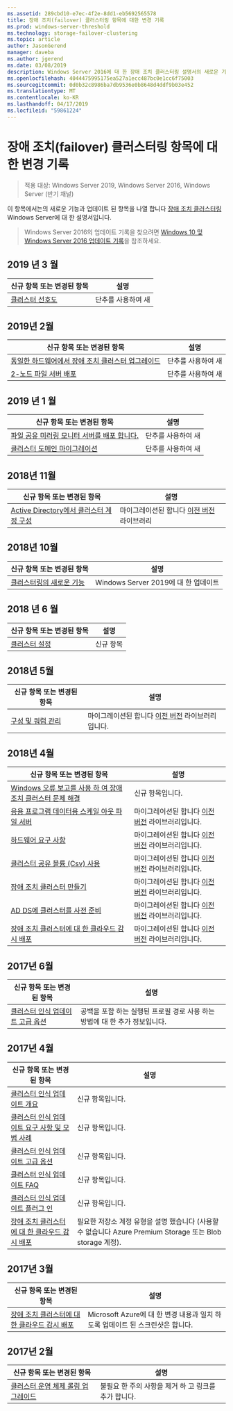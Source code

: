 ```yaml
---
ms.assetid: 289cbd10-e7ec-4f2e-8dd1-eb5692565578
title: 장애 조치(failover) 클러스터링 항목에 대한 변경 기록
ms.prod: windows-server-threshold
ms.technology: storage-failover-clustering
ms.topic: article
author: JasonGerend
manager: daveba
ms.author: jgerend
ms.date: 03/08/2019
description: Windows Server 2016에 대 한 장애 조치 클러스터링 설명서의 새로운 기능과 업데이트 된 항목
ms.openlocfilehash: 4044475995175ea527a1ecc487bc0e1cc6f75003
ms.sourcegitcommit: 0d0b32c8986ba7db9536e0b8648d4ddf9b03e452
ms.translationtype: MT
ms.contentlocale: ko-KR
ms.lasthandoff: 04/17/2019
ms.locfileid: "59861224"
---
```

# <a name="change-history-for-failover-clustering-topics"></a>장애 조치(failover) 클러스터링 항목에 대한 변경 기록

>적용 대상: Windows Server 2019, Windows Server 2016, Windows Server (반기 채널)

이 항목에서는의 새로운 기능과 업데이트 된 항목을 나열 합니다 [장애 조치 클러스터링](failover-clustering-overview.md) Windows Server에 대 한 설명서입니다.

> Windows Server 2016의 업데이트 기록을 찾으려면 [Windows 10 및 Windows Server 2016 업데이트 기록](https://support.microsoft.com/help/4000825/windows-10-and-windows-server-2016-update-history)을 참조하세요.

## <a name="march-2019"></a>2019 년 3 월

|신규 항목 또는 변경된 항목                                    |설명 |
|--------------------------------------------------------|------------|
|[클러스터 선호도](cluster-affinity.md)| 단추를 사용하여 새     |

## <a name="february-2019"></a>2019년 2월

|신규 항목 또는 변경된 항목                                    |설명 |
|--------------------------------------------------------|------------|
| [동일한 하드웨어에서 장애 조치 클러스터 업그레이드](upgrade-option-same-hardware.md)| 단추를 사용하여 새 |
|[2-노드 파일 서버 배포](deploy-two-node-clustered-file-server.md)| 단추를 사용하여 새 |

## <a name="january-2019"></a>2019 년 1 월

|신규 항목 또는 변경된 항목                                    |설명 |
|--------------------------------------------------------|------------|
|[파일 공유 미러링 모니터 서버를 배포 합니다.](file-share-witness.md)    | 단추를 사용하여 새        |
|[클러스터 도메인 마이그레이션](cluster-domain-migration.md) | 단추를 사용하여 새        |

## <a name="november-2018"></a>2018년 11월

|신규 항목 또는 변경된 항목|설명|
|---|---|
|[Active Directory에서 클러스터 계정 구성](configure-ad-accounts.md)|마이그레이션된 합니다 [이전 버전](https://docs.microsoft.com/en-us/previous-versions/windows/it-pro/windows-server-2008-R2-and-2008/) 라이브러리|

## <a name="october-2018"></a>2018년 10월

|신규 항목 또는 변경된 항목|설명|
|---|---|
|[클러스터링의 새로운 기능](whats-new-in-failover-clustering.md)| Windows Server 2019에 대 한 업데이트|

## <a name="june-2018"></a>2018 년 6 월

|신규 항목 또는 변경된 항목|설명|
|---|---|
|[클러스터 설정](../storage/storage-spaces/cluster-sets.md)| 신규 항목|

## <a name="may-2018"></a>2018년 5월

|신규 항목 또는 변경된 항목|설명|
|---|---|
|[구성 및 쿼럼 관리](manage-cluster-quorum.md) | 마이그레이션된 합니다 [이전 버전](https://docs.microsoft.com/previous-versions/windows/it-pro/windows-server-2012-R2-and-2012) 라이브러리입니다. |

## <a name="april-2018"></a>2018년 4월

|신규 항목 또는 변경된 항목|설명|
|---|---|
|[Windows 오류 보고를 사용 하 여 장애 조치 클러스터 문제 해결](troubleshooting-using-WER-reports.md)| 신규 항목입니다. |
|[응용 프로그램 데이터용 스케일 아웃 파일 서버](sofs-overview.md)|마이그레이션된 합니다 [이전 버전](https://docs.microsoft.com/previous-versions/windows/it-pro/windows-server-2012-R2-and-2012) 라이브러리입니다.|
|[하드웨어 요구 사항](clustering-requirements.md)|마이그레이션된 합니다 [이전 버전](https://docs.microsoft.com/previous-versions/windows/it-pro/windows-server-2012-R2-and-2012) 라이브러리입니다.|
|[클러스터 공유 볼륨 (Csv) 사용](failover-cluster-csvs.md)|마이그레이션된 합니다 [이전 버전](https://docs.microsoft.com/previous-versions/windows/it-pro/windows-server-2012-R2-and-2012) 라이브러리입니다.|
|[장애 조치 클러스터 만들기](create-failover-cluster.md)|마이그레이션된 합니다 [이전 버전](https://docs.microsoft.com/previous-versions/windows/it-pro/windows-server-2012-R2-and-2012) 라이브러리입니다.|
|[AD DS에 클러스터를 사전 준비](prestage-cluster-adds.md)|마이그레이션된 합니다 [이전 버전](https://docs.microsoft.com/previous-versions/windows/it-pro/windows-server-2012-R2-and-2012) 라이브러리입니다.|
|[장애 조치 클러스터에 대 한 클라우드 감시 배포](deploy-cloud-witness.md)|마이그레이션된 합니다 [이전 버전](https://docs.microsoft.com/previous-versions/windows/it-pro/windows-server-2012-R2-and-2012) 라이브러리입니다.|

## <a name="june-2017"></a>2017년 6월

|신규 항목 또는 변경된 항목|설명|
|---|---|
|[클러스터 인식 업데이트 고급 옵션](cluster-aware-updating-options.md)|공백을 포함 하는 실행된 프로필 경로 사용 하는 방법에 대 한 추가 정보입니다.|

## <a name="april-2017"></a>2017년 4월

|신규 항목 또는 변경된 항목|설명|
|---|---|
|[클러스터 인식 업데이트 개요](cluster-aware-updating.md)|신규 항목입니다.|
|[클러스터 인식 업데이트 요구 사항 및 모범 사례](cluster-aware-updating-requirements.md)|신규 항목입니다.|
|[클러스터 인식 업데이트 고급 옵션](cluster-aware-updating-options.md)|신규 항목입니다.|
|[클러스터 인식 업데이트 FAQ](cluster-aware-updating-faq.md)|신규 항목입니다.|
|[클러스터 인식 업데이트 플러그 인](cluster-aware-updating-plug-ins.md)|신규 항목입니다.|
|[장애 조치 클러스터에 대 한 클라우드 감시 배포](deploy-cloud-witness.md)|필요한 저장소 계정 유형을 설명 했습니다 (사용할 수 없습니다 Azure Premium Storage 또는 Blob storage 계정).|

## <a name="march-2017"></a>2017년 3월

|신규 항목 또는 변경된 항목|설명|
|---|---|
|[장애 조치 클러스터에 대 한 클라우드 감시 배포](deploy-cloud-witness.md)| Microsoft Azure에 대 한 변경 내용과 일치 하도록 업데이트 된 스크린샷은 합니다.|

## <a name="february-2017"></a>2017년 2월

|신규 항목 또는 변경된 항목|설명|
|---|---|
|[클러스터 운영 체제 롤링 업그레이드](Cluster-Operating-System-Rolling-Upgrade.md)|불필요 한 주의 사항을 제거 하 고 링크를 추가 합니다.|